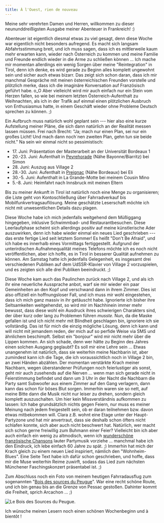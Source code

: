 ```yaml
---
title: À l'Ouest, rien de nouveau
---
```


Meine sehr verehrten Damen und Herren, willkommen zu dieser neununddreißigsten Ausgabe meiner Abenteuer in Frankreich! :)

Abenteuer ist eigentlich diesmal etwas zu viel gesagt, denn diese Woche war eigentlich nicht besonders aufregend. Es macht sich langsam Abfahrtsstimmung breit, und ich muss sagen, dass ich es mittlerweile kaum mehr erwarten kann, wieder nach Österreich zu kommen und meine Familie und Freunde endlich wieder in die Arme zu schließen können ...
Ich mache mir momentan allerdings ein wenig Sorgen über meine "Reintegration" in Tirol, denn ich denke, es wird gerade zu Beginn alles komplett ungewohnt sein und sicher auch etwas bizarr. Das zeigt sich schon daran, dass ich mir manchmal Gespräche mit meinen österreichischen Freunden vorstelle und plötzlich merke, dass ich die imaginäre Konversation auf Französisch geführt habe. o_O Aber vielleicht wird mir auch einfach nur ein Stein vom Herzen fallen, so wie bei meinem letzten Österreich-Aufenthalt zu Weihnachten, als ich in der Trafik auf einmal einen plötzlichen Ausbruch von Enthusiasmus hatte, in einem Geschäft wieder ohne Probleme Deutsch sprechen zu können. ;)

Ein Aufbruch muss natürlich wohl geplant sein --- hier also eine kurze Aufstellung meiner Pläne, die sich dann natürlich an der Realität messen lassen müssen. Frei nach Brecht: "Ja; mach nur einen Plan, sei nur ein großes Licht! Und mach dann noch´nen zweiten Plan, gehn tun sie beide nicht." Na sein wir einmal nicht so pessimistisch:

* 17\. Juni: Präsentation der Masterarbeit an der Universität Bordeaux 1
* 20.-23. Juni: Aufenthalt in [Peyrehorade](http://www.peyrehorade.fr/) (Nähe Bayonne/Biarritz) bei Simon
* 28\. Juni: Auszug aus Village 2
* 28.-30. Juni: Aufenthalt in [Preignac](http://www.preignac.fr) (Nähe Bordeaux) bei Eli
* 30.-5. Juni: Aufenthalt in La Grande-Motte bei meinem Cousin Mino
* 5.-8. Juni: Heimfahrt nach Innsbruck mit meinen Eltern

Bis zu meiner Ankunft in Tirol ist natürlich noch eine Menge zu organisieren; die Liste geht von Kontoschließung über Fahrradverkauf bis Mobilfunkvertragsauflösung. Meine geschätzte Leserschaft möchte ich nicht mit unwesentlichen Details dazu plagen.

Diese Woche habe ich mich jedenfalls weitgehend dem Müßiggang hingegeben, inklusive Schwimmbad- und Restaurantbesuchen. Diese Leerlaufphase scheint sich allerdings positiv auf meine künstlerische Ader auszuwirken, denn ich habe wieder einmal ein neues Lied geschrieben --- das erste fertige Lied seit letztem Sommer! Es heißt "Don't Be Afraid", und ich habe es innerhalb eines Vormittags fertiggestellt. Aufgrund der unterirdischen Aufnahmequalität meines Telefons möchte ich es noch nicht veröffentlichen, aber ich hoffe, es in Tirol in besserer Qualität aufnehmen zu können. Am Samstag hatte ich jedenfalls Gelegenheit, es insgesamt drei verschiedenen Publiken auf dem UdSSR-Klavier von Village 2 vorzuspielen, und es zeigten sich alle drei Publiken beeindruckt. ;)

Diese Woche kam auch das Paulinchen zurück nach Village 2, und als ich ihr eine neuerliche Aussprache anbot, warf sie mir wieder ein paar Gemeinheiten an den Kopf und verschwand dann in ihrem Zimmer. Dies ist also offiziell ein hoffnungsloser Fall, und ich muss mir wohl eingestehen, dass ich mich ganz massiv in ihr getäuscht habe. Ignorierte ich bisher ihre Seltsamkeiten weitgehendst, so wird mir im Nachhinein immer mehr bewusst, dass diese wohl ein Ausdruck ihres schwierigen Charakters sind, der über kurz oder lang zu Problemen führen _musste_. Nun, da die Maske gefallen ist und ich nicht mehr mit Blindheit geschlagen bin, ignoriere ich sie vollständig. Das ist für mich die einzig mögliche Lösung, denn ich kann und will nicht mit jemandem reden, der mich auf so perfide Weise via SMS und ähnlichem beschimpft. Selbst ein "bonjour" wird mir nicht mehr über die Lippen kommen. An sich schade, denn wer hätte zu Beginn des Jahres einen solchen Ausgang geglaubt? Es soll mir eine Lehre sein ...
Etwas unangenehm ist natürlich, dass sie weiterhin meine Nachbarin ist, aber zumindest kann ich die Tage, die ich voraussichtlich noch in Village 2 bin, an zwei Händen abzählen. Der momentan verstärkte Krach meiner Nachbarn, wegen überstandener Prüfungen noch feierlustiger als sonst, geht mir auch zusehends auf die Nerven ... wenn man sich gerade nicht in Feierstimmung befindet und dann um 3 Uhr in der Nacht die Nachbarn die Party samt Subwoofer aus einem Zimmer auf den Gang verlagern, dann kann das schon für böses Blut sorgen. Immerhin waren sie so nett, auf meine Bitte dann die Musik nicht nur leiser zu drehen, sondern gleich komplett auszuschalten.
Um hier kein Missverständnis aufkommen zu lassen: Ich habe grundsätzlich nichts gegen Feiern, nur muss es meiner Meinung nach jedem freigestellt sein, ob er daran teilnehmen bzw. davon etwas mitbekommen will. Clara z.B. wohnt eine Etage unter der Haupt-Partyzone und hat mir anvertraut, dass sie deshalb schon öfters nicht schlafen konnte, sich aber auch nicht beschwert hat. Natürlich, wer macht sich schon gerne freiwillig zum Buhmann einer Feier?
Vielleicht bin ich aber auch einfach ein wenig zu altmodisch, wenn ich [wunderschöne französische Chansons](http://www.youtube.com/watch?v=HY8w9VNkTUQ) lauter Partymusik vorziehe ... manchmal habe ich den Eindruck, ich lebe einfach 60 Jahre zu spät. ;) Immerhin hat mich der Krach gleich zu einem neuen Lied inspiriert, nämlich den "Wohnheim-Blues". Eine Seite Text habe ich dafür schon geschrieben, und hoffe, dass mir die Muse weiterhin Reime zuwirft, sodass das Lied zum nächsten Münchener Faschingskonzert präsentabel ist. ;)

Zum Abschluss noch ein Foto von meinem heutigen Fahrradausflug zum sogenannten "[Bois des sources du Peugue](http://www.pessac.fr/sources-du-peugue.html)". War eine recht schöne Route, und ich bin genau bis an die Grenze von Pessac gestoßen. Dahinter kommt die Freiheit, sprich Arcachon ... ;)

![Le Bois des Sources du Peugue.]($media$/Photo3436.jpg)

Ich wünsche meinen Lesern noch einen schönen Wochenbeginn und à bientôt !
